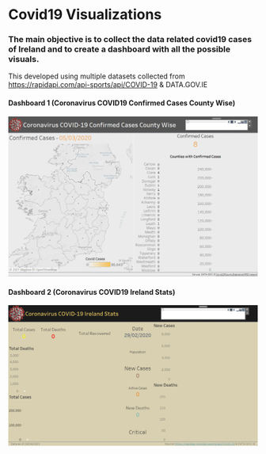 # Covid19 Visualizations

### The main objective is to collect the data related covid19 cases of Ireland and to create a dashboard with all the possible visuals.

This developed using multiple datasets collected from https://rapidapi.com/api-sports/api/COVID-19 & DATA.GOV.IE

####  Dashboard 1 (Coronavirus COVID19 Confirmed Cases County Wise)

![Alt Text](Dashboard1.gif)

####  Dashboard 2 (Coronavirus COVID19 Ireland Stats)

![Alt Text](Dashboard2.gif)
